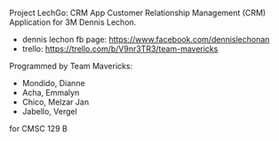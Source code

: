 Project LechGo: CRM App
Customer Relationship Management (CRM) Application for 3M Dennis Lechon.

- dennis lechon fb page: https://www.facebook.com/dennislechonan
- trello: https://trello.com/b/V9nr3TR3/team-mavericks

Programmed by Team Mavericks:
- Mondido, Dianne
- Acha, Emmalyn
- Chico, Melzar Jan
- Jabello, Vergel

for CMSC 129 B
